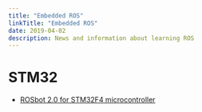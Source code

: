 ```yaml
---
title: "Embedded ROS"
linkTitle: "Embedded ROS"
date: 2019-04-02
description: News and information about learning ROS
---
```


# STM32

* [ROSbot 2.0 for STM32F4 microcontroller](https://github.com/husarion/rosbot-firmware-new)
